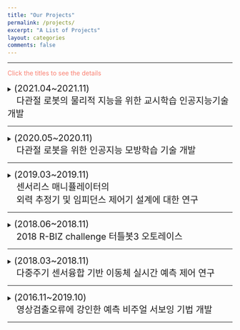 ```yaml
---
title: "Our Projects"
permalink: /projects/
excerpt: "A List of Projects"
layout: categories
comments: false
---
```


---

<span style="color:Salmon"> Click the titles to see the details </span>

<details>
  <summary> <span style="font-size: 20px"> (2021.04~2021.11)<br>　다관절 로봇의 물리적 지능을 위한 교시학습 인공지능기술개발 </span> </summary>
  
  <div markdown="1">
<span style="font-size: 13px"> This project was conducted at <span style="color:#3399ff">Cyber Physical System Control Lab in Kyungpook National University</span> : [Link](http://control.knu.ac.kr/)</span>
   </div>  
  
<div style="border: 1px solid black; padding: 10px; border-color: #E6E6E6; background-color: #EFFBF5;"> 
  <br>
    <span style="font-size: 30px; color:green"> 연구목표 </span><br>
    <div style="border: 1px solid black; padding: 10px; border-color: LightGray; background-color: rgba(211, 211, 211, 0.2);"> 
      <span style="font-size: 13px">
        　■ 　로봇 매니퓰레이터의 Task 적용을 위한 <span style="color:salmon"><b>힘/위치 궤적 교시학습</b></span> 시스템 구축 <br>
         　■ 　직접 교시를 통한 <span style="color:salmon"><b>사용자 의도 파악(힘/위치)</b></span>이 가능한 교시학습 알고리즘 개발 <br>
         　■ 　7축 다관절 로봇을 활용한 <span style="color:salmon"><b>실제 작업</b></span>에 대한 모방학습 알고리즘 적용 및 검증
        </span>
    </div>
    <br>
    <br>
    <span style="font-size: 30px; color:green"> 연구내용 </span><br>
    <div style="border: 1px solid black; padding: 10px; border-color: LightGray; background-color:rgba(211, 211, 211, 0.2);"> 
      <span style="font-size: 13px">
   　■ 　기존의 물리적 지능을 위한 교시학습에 대한 방법 조사 및 분석<br>
   　■ 　Task 적용 힘/위치 제어시스템을 구축 <br>
   　■ 　7축 다관절 로봇을 위한 직접 교시 환경을 구축<br>
   　■ 　다관절 로봇의 힘과 위치 정보를 이용한 교시학습 알고리즘 개발<br>
   　■ 　주어진 Task에 대한 모방학습 알고리즘 적용<br>
   　■ 　적용된 모방학습 알고리즘 성능 평가
        </span>
    </div>
<br>

**Keywords**<br>
  <span style="font-size: 13px"> Manipulator, Physical Intelligence, Human-robot cooperation, Imitation learning, Trajectory learning</span>

<p align="center">
<img height="250" src="/assets/images/ETRI2021.gif" alt="클리닝 태스크"> 
 <p style="text-align:center;">그림 1. 클리닝 태스크</p>
  <img height="270" src="/assets/images/ETRI2021_BLOCK.jpg" alt="판다로봇과 힘 센서의 통신상태">
 <p style="text-align:center;">그림 2. 판다로봇과 힘 센서의 통신상태</p>
</p>
  
  </div>
</details>
    
---

<details>
  <summary> <span style="font-size: 20px"> (2020.05~2020.11)<br>　다관절 로봇을 위한 인공지능 모방학습 기술 개발 </span> </summary>
  
  <div markdown="1">
<span style="font-size: 13px"> This project was conducted at <span style="color:#3399ff">Cyber Physical System Control Lab in Kyungpook National University</span> : [Link](http://control.knu.ac.kr/)</span>
   </div>  
  
<div style="border: 1px solid black; padding: 10px; border-color: #E6E6E6; background-color: #EFFBF5;"> 
  <br>
    <span style="font-size: 30px; color:green"> 연구목표 </span><br>
    <div style="border: 1px solid black; padding: 10px; border-color: LightGray; background-color: rgba(211, 211, 211, 0.2);"> 
      <span style="font-size: 13px">
        　■ 　가상환경을 활용한 로봇 매니퓰레이터의 <span style="color:salmon"><b>경로 이동 모방학습방법</b></span> 개발 <br>
         　■ 　로봇의 교시 작업 시 <span style="color:salmon"><b>사용자 의도 파악(힘+경로)을 위한 모방학습 알고리즘</b></span> 개발 <br>
         　■ 　다관절 로봇의 모방학습을 이용한 <span style="color:salmon"><b>사용자 의도에 따른 접촉력 및 경로 이동작업</b></span> 적용
        </span>
    </div>
    <br>
    <br>
    <span style="font-size: 30px; color:green"> 연구내용 </span><br>
    <div style="border: 1px solid black; padding: 10px; border-color: LightGray; background-color:rgba(211, 211, 211, 0.2);"> 
      <span style="font-size: 13px">
   　■ 　기존의 다관절 로봇에 대한 모방학습방법 조사 및 분석 <br>
   　■ 　Gazebo 가상환경 기반의 매니퓰레이터를 위한 학습환경 구축 <br>
   　■ 　ROS를 이용한 로봇 제어시스템 구축<br>
   　■ 　동적 로봇에 발생하는 접촉력을 추정하기 위한 학습알고리즘 개발 <br>
   　■ 　매니퓰레이터의 접촉력 및 경로 정보를 이용한 모방학습 알고리즘 개발<br>
   　■ 　사용자 의도 파악을 위한 모방학습 알고리즘 기반의 Drawing task 수행
        </span>
    </div>
<br>

**Keywords**<br>
  <span style="font-size: 13px"> Contact Force, Imitation Learning, Trajectory Learning, Inverse Reinforcement Learning, Manipulator</span>

<p align="center">
  <img height="250" src="/assets/images/ETRI2020.gif">
   <p style="text-align:center;">그림 1. 의도를 이용한 모방학습 분류 작업 태스크에 적용</p>
</p>
<p align="center">
  <img height="250" src="/assets/images/ETRI2020-TRI.gif"> 
   <p style="text-align:center;">그림 2. 의도를 이용한 모방학습 도형 그리기 태스크에 적용</p>
  <img height="270" src="/assets/images/ETRI2020_BLOCK.JPG">
   <p style="text-align:center;">그림 3. 제안하는 모방학습 프레임워크 블록 다이어그램</p>
</p>
  
  </div>
</details>
    
---

<details>
  <summary> <span style="font-size: 20px"> (2019.03~2019.11)<br>　센서리스 매니퓰레이터의 <br>　외력 추정기 및 임피던스 제어기 설계에 대한 연구 </span> </summary>
  
  <div markdown="1">
<span style="font-size: 13px"> This project was conducted at <span style="color:#3399ff">Cyber Physical System Control Lab in Kyungpook National University</span> : [Link](http://control.knu.ac.kr/)</span>
   </div>  
  
<div style="border: 1px solid black; padding: 10px; border-color: #E6E6E6; background-color: #EFFBF5;"> 
  <br>
    <span style="font-size: 30px; color:green"> 연구목표 </span><br>
    <div style="border: 1px solid black; padding: 10px; border-color: LightGray; background-color: rgba(211, 211, 211, 0.2);"> 
      <span style="font-size: 13px">
        　■ 　토크 센서가 없는 로봇 매니퓰레이터에 대한 수학적 모델 기반 외력 추정 알고리즘 개발 <br>
         　■ 　모델 불확실성에 강인한 센서리스 임피던스 제어 알고리즘 개발 <br>
         　■ 　7축 로봇 매니퓰레이터 대상 태스크 종속적인 임피던스 제어 타당성 검증
        </span>
    </div>
    <br>
    <br>
    <span style="font-size: 30px; color:green"> 연구내용 </span><br>
    <div style="border: 1px solid black; padding: 10px; border-color: LightGray; background-color:rgba(211, 211, 211, 0.2);"> 
      <span style="font-size: 13px">
   　■ 　기존의 임피던스 제어 방법 및 센서리스 시스템에 대한 외력 추정 방법 조사 및 분석  <br>
   　■ 　ROS 기반 로봇 제어 시스템 구축 <br>
   　■ 　로봇 매니퓰레이터 모델링<br>
   　■ 　힘 센서리스 시스템 의 엔드 이펙터에 발생하는 외력 검출기 설계 <br>
   　■ 　모델 불확실성에 강인한 임피던스 제어기 설계<br>
   　■ 　외력 검출기 기반의 임피던스 제어기 성능 평가<br>
   　■ 　주어진 테스크에 대한 인간-로봇 협업 제어 시스템 구축
        </span>
    </div>
<br>

**Keywords**<br>
  <span style="font-size: 13px"> Contact Force, Imitation Learning, Trajectory Learning, Inverse Reinforcement Learning, Manipulator</span>

<p align="center">
  <img height="250" src="/assets/images/manipulator/force-estimation.gif">
   <p style="text-align:center;">그림 1. 외력추정 태스크</p>
</p>
  
  </div>
</details>
    
---

<details>
  <summary> <span style="font-size: 20px"> (2018.06~2018.11)<br>　2018 R-BIZ challenge  터틀봇3 오토레이스 </span> </summary>
  <div markdown="1">
This project was conducted at <span style="color:#3399ff">Cyber Physical System Control Lab in Kyungpook National University</span> : [Link](http://control.knu.ac.kr/)
  </div>  
<br>
<p style="font-size:1rem;font-weight:400" onContextMenu="return false;" onselectstart="return false" ondragstart="return false">
　Research on Unmanned Aerial Vehicles has been actively conducted in recent years. In particular, the UAV to explore an unknown, GNSS-denied environment is required, but the self-localization method, such as Visual Inertial Odometry, is mandatory to operate it. Considering the payload and the operating time of the UAV, lightweight and low-power consuming cameras and IMU are preferred, and even Object Detection and 3D Mapping can be obtained using a RGB-D camera. In this work, we developed a 3D Mapping system including object positions in an unknown and GNSS-denied environment for the UAV with a RGB-D camera. The system is demonstrated in Gazebo simulator, and the quantitative and qualitative results are obtained.</p>


***Keywords***: Autonomous Vehicle, Visual servoing, Multi-Channel LiDAR , Sensor Fusion

<p align="center">
  <img height="250" src="/assets/images/turtlebot/racing.gif">
   <p style="text-align:center;">그림 1. 대회주행 영상</p>
</p>
</details>
    
---

<details>
  <summary> <span style="font-size: 20px"> (2018.03~2018.11)<br>　다중주기 센서융합 기반 이동체 실시간 예측 제어 연구 </span> </summary>
  
  <div markdown="1">
<span style="font-size: 13px"> This project was conducted at <span style="color:#3399ff">Cyber Physical System Control Lab in Kyungpook National University</span> : [Link](http://control.knu.ac.kr/)</span>
   </div>  
  
<div style="border: 1px solid black; padding: 10px; border-color: #E6E6E6; background-color: #EFFBF5;"> 
  <br>
    <span style="font-size: 30px; color:green"> 연구목표 </span><br>
    <div style="border: 1px solid black; padding: 10px; border-color: LightGray; background-color: rgba(211, 211, 211, 0.2);"> 
      <span style="font-size: 13px">
        　■ 　다양한 샘플링 주기를 가지는 시스템의 안정성 및 제어 성능 향상을 위한 기법 연구 <br>
         　■ 　다중 샘플링 주기를 가지는 샘플 데이터 시스템을 위한 상태 추정기 설계 <br>
         　■ 　불확실성 및 왜란에 대응한 실시간 동작을 위한 모델 기반 예측 제어기 설계<br>
         　■ 　다른 샘플링 주기를 가진 라이다와 카메라를 이용하는 모바일 로봇을 위한 경로 추적 알고리즘 구현 및 적용
        </span>
    </div>
    <br>
    <br>
    <span style="font-size: 30px; color:green"> 연구내용 </span><br>
    <div style="border: 1px solid black; padding: 10px; border-color: LightGray; background-color:rgba(211, 211, 211, 0.2);"> 
      <span style="font-size: 13px">
   　■ 　다중주기 샘플 데이터 시스템에 대한 기존의 연구 내용 조사 및 분석 <br>
   　■ 　다중 샘플링 주기를 가지는 샘플 데이터 시스템을 위한 상태 추정기 설계를 위해 새로운 리아프노프 함수 도입 및 안정화 조건 도출<br>
   　■ 　시스템의 제한 조건과 불확실성 및 왜란을 고려하는 explicit MPC 설계<br>
   　■ 　ROS 기반의 카메라, 라이라, 모바일 로봇 제어 시스템 구축<br>
   　■ 　카메라와 라이다기반의 모바일 로봇을 위한 경로 추정 알고리즘 설계 및 구현
        </span>
    </div>
<br>

**Keywords**<br>
  <span style="font-size: 13px"> Contact Force, Imitation Learning, Trajectory Learning, Inverse Reinforcement Learning, Manipulator</span>

<p align="center">
  <img height="250" src="/assets/images/husky/husky-experiment.gif">
   <p style="text-align:center;">그림 1. 의도를 이용한 모방학습 분류 작업 태스크에 적용</p>
</p>
<p align="center">
  <img height="250" src="/assets/images/husky/husky-experiment2.gif"> 
   <p style="text-align:center;">그림 2. 의도를 이용한 모방학습 도형 그리기 태스크에 적용</p>
</p>
  
  </div>
</details>
    
---

<details>
  <summary> <span style="font-size: 20px"> (2016.11~2019.10)<br>　영상검출오류에 강인한 예측 비주얼 서보잉 기법 개발 </span> </summary>
  <div markdown="1">
This project was conducted at <span style="color:grin">Cyber Physical System Control Lab in Kyungpook National University</span> : [Link](http://control.knu.ac.kr/)
  </div>  
<br>
<p style="font-size:1rem;font-weight:400" onContextMenu="return false;" onselectstart="return false" ondragstart="return false">
　Visual servo control refers to the use of computer vision data to control the motion of a robot. The vision data may be acquired from a camera that is mounted directly on a robot manipulator or on a mobile robot, in which case motion of the robot induces camera motion, or the camera can be fixed in the workspace so that it can observe the robot motion from a stationary configuration. Other configurations can be considered such as, for instance, several cameras mounted on pan-tilt heads observing the robot motion.</p>

<br>

***Keywords***: Autonomous Vehicle, Visual servoing, Multi-Channel LiDAR , Sensor Fusion

<p align="center">
<iframe width="560" height="315" src="https://www.youtube.com/embed/j8nnk5R37XU" title="YouTube video player" frameborder="0" allow="accelerometer; autoplay; clipboard-write; encrypted-media; gyroscope; picture-in-picture" allowfullscreen>
    </iframe>
</p>
</details>
    
---
